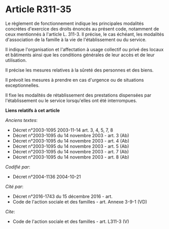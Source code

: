 # Article R311-35

Le règlement de fonctionnement indique les principales modalités concrètes d'exercice des droits énoncés au présent code,
notamment de ceux mentionnés à l'article L. 311-3. Il précise, le cas échéant, les modalités d'association de la famille à la
vie de l'établissement ou du service. 

Il indique l'organisation et l'affectation à usage collectif ou privé des locaux et bâtiments ainsi que les conditions
générales de leur accès et de leur utilisation. 

Il précise les mesures relatives à la sûreté des personnes et des biens. 

Il prévoit les mesures à prendre en cas d'urgence ou de situations exceptionnelles. 

Il fixe les modalités de rétablissement des prestations dispensées par l'établissement ou le service lorsqu'elles ont été
interrompues.

**Liens relatifs à cet article**

_Anciens textes_:

  - Décret n°2003-1095 2003-11-14 art. 3, 4, 5, 7, 8
  - Décret n°2003-1095 du 14 novembre 2003 - art. 3 (Ab)
  - Décret n°2003-1095 du 14 novembre 2003 - art. 4 (Ab)
  - Décret n°2003-1095 du 14 novembre 2003 - art. 5 (Ab)
  - Décret n°2003-1095 du 14 novembre 2003 - art. 7 (Ab)
  - Décret n°2003-1095 du 14 novembre 2003 - art. 8 (Ab)

_Codifié par_:

  - Décret n°2004-1136 2004-10-21

_Cité par_:

  - Décret n°2016-1743 du 15 décembre 2016 - art.
  - Code de l'action sociale et des familles - art. Annexe 3-9-1 (VD)

_Cite_:

  - Code de l'action sociale et des familles - art. L311-3 (V)
